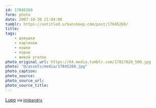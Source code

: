 ```yaml
---
id: 17845260
form: photo
date: 2007-10-30 21:04:00
tumblr: https://untitled.urbansheep.com/post/17845260/
title:
tags:
    - девушки
    - картинки
    - кошки
    - порно
    - живой уголок
photo_original_url: https://64.media.tumblr.com/17817820_500.jpg
photo: "@/assets/media/17845260.jpg"
photo_caption:
photo_source:
photo_source_url:
photo_source_title:
---
```


<p><a href="http://xluposolitariox.splinder.com/?from=30">Lupo</a> <small>via <a href="http://jimibandrix.tumblr.com/post/17817820">jimibandrix</a></small></p>
